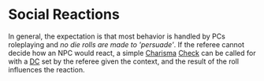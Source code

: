 # Social Reactions

In general, the expectation is that most behavior is handled by PCs roleplaying and *no die rolls are made to 'persuade'*. If the referee cannot decide how an NPC would react, a simple [Charisma](../Player%20Characters/Chosen%20Statistics/Charisma.md) [Check](../Game%20Procedures/Check.md) can be called for with a [DC](../Game%20Procedures/DC.md) set by the referee given the context, and the result of the roll influences the reaction.